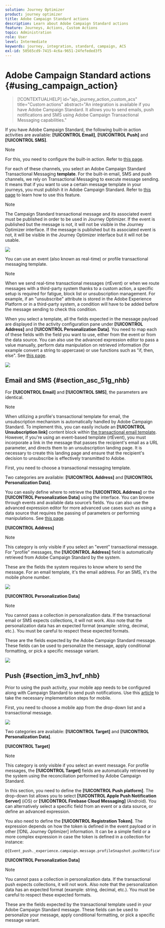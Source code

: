 ```yaml
---
solution: Journey Optimizer
product: journey optimizer
title: Adobe Campaign Standard actions
description: Learn about Adobe Campaign Standard actions
feature: Journeys, Actions, Custom Actions
topic: Administration
role: User
level: Intermediate
keywords: journey, integration, standard, campaign, ACS
exl-id: 50565cd9-7415-4c6a-9651-24fefeded3f5
---
```

# Adobe Campaign Standard actions {#using_campaign_action}

>[!CONTEXTUALHELP]
>id="ajo_journey_action_custom_acs"
>title="Custom actions"
>abstract="An integration is available if you have Adobe Campaign Standard. It allows you to send emails, push notifications and SMS using Adobe Campaign Transactional Messaging capabilities."

If you have Adobe Campaign Standard, the following built-in action activities are available: **[!UICONTROL Email]**, **[!UICONTROL Push]** and **[!UICONTROL SMS]**. 

>[!NOTE]
>
>For this, you need to configure the built-in action. Refer to [this page](../action/acs-action.md).

For each of these channels, you select an Adobe Campaign Standard Transactional Messaging **template**. For the built-in email, SMS and push channels, we rely on Transactional Messaging to execute message sending. It means that if you want to use a certain message template in your journeys, you must publish it in Adobe Campaign Standard. Refer to [this page](https://experienceleague.adobe.com/docs/campaign-standard/using/communication-channels/transactional-messaging/getting-started-with-transactional-msg.html) to learn how to use this feature.

>[!NOTE]
>
>The Campaign Standard transactional message and its associated event must be published in order to be used in Journey Optimizer. If the event is published but the message is not, it will not be visible in the Journey Optimizer interface. If the message is published but its associated event is not, it will be visible in the Journey Optimizer interface but it will not be usable.

![](assets/journey59.png)

You can use an event (also known as real-time) or profile transactional messaging template.

>[!NOTE]
>
>When we send real-time transactional messages (rtEvent) or when we route messages with a third-party system thanks to a custom action, a specific setup is required for fatigue, block list or unsubscription management. For example, if an "unsubscribe" attribute is stored in the Adobe Experience Platform or in a third-party system, a condition will have to be added before the message sending to check this condition.

When you select a template, all the fields expected in the message payload are displayed in the activity configuration pane under **[!UICONTROL Address]** and **[!UICONTROL Personalization Data]**. You need to map each of these fields with the field you want to use, either from the event or from the data source. You can also use the advanced expression editor to pass a value manually, perform data manipulation on retrieved information (for example convert a string to uppercase) or use functions such as "if, then, else". See [this page](expression/expressionadvanced.md).

![](assets/journey60.png)

## Email and SMS {#section_asc_51g_nhb}

For **[!UICONTROL Email]** and **[!UICONTROL SMS]**, the parameters are identical.

>[!NOTE]
>
>When utilizing a profile's transactional template for email, the unsubscription mechanism is automatically handled by Adobe Campaign Standard. To implement this, you can easily include an **[!UICONTROL Unsubscription link]** content block within [the transactional email template](https://experienceleague.adobe.com/docs/campaign-standard/using/communication-channels/transactional-messaging/getting-started-with-transactional-msg.html). However, if you're using an event-based template (rtEvent), you must incorporate a link in the message that passes the recipient's email as a URL parameter, and directs them to an unsubscription landing page. It is necessary to create this landing page and ensure that the recipient's decision to unsubscribe is effectively transmitted to Adobe.

First, you need to choose a transactional messaging template.

Two categories are available: **[!UICONTROL Address]** and **[!UICONTROL Personalization Data]**.

You can easily define where to retrieve the **[!UICONTROL Address]** or the **[!UICONTROL Personalization Data]** using the interface. You can browse through events and available data source’s fields. You can also use the advanced expression editor for more advanced use cases such as using a data source that requires the passing of parameters or performing manipulations. See [this page](expression/expressionadvanced.md).

**[!UICONTROL Address]**

>[!NOTE]
>
>This category is only visible if you select an "event" transactional message. For "profile" messages, the **[!UICONTROL Address]** field is automatically retrieved from Adobe Campaign Standard by the system.

These are the fields the system requires to know where to send the message. For an email template, it's the email address. For an SMS, it's the mobile phone number.

![](assets/journey61.png)

**[!UICONTROL Personalization Data]**

>[!NOTE]
>
>You cannot pass a collection in personalization data. If the transactional email or SMS expects collections, it will not work. Also note that the personalization data has an expected format (example: string, decimal, etc.). You must be careful to respect these expected formats. 

These are the fields expected by the Adobe Campaign Standard message. These fields can be used to personalize the message, apply conditional formatting, or pick a specific message variant. 

![](assets/journey62.png)

## Push {#section_im3_hvf_nhb}

Prior to using the push activity, your mobile app needs to be configured along with Campaign Standard to send push notifications. Use this [article](https://helpx.adobe.com/campaign/kb/integrate-mobile-sdk.html) to take the necessary implementation steps for mobile.

First, you need to choose a mobile app from the drop-down list and a transactional message.

![](assets/journey62bis.png)

Two categories are available: **[!UICONTROL Target]** and **[!UICONTROL Personalization Data]**.

**[!UICONTROL Target]**

>[!NOTE]
>
>This category is only visible if you select an event message. For profile messages, the **[!UICONTROL Target]** fields are automatically retrieved by the system using the reconciliation performed by Adobe Campaign Standard.

In this section, you need to define the **[!UICONTROL Push platform]**. The drop-down list allows you to select **[!UICONTROL Apple Push Notification Server]** (iOS) or **[!UICONTROL Firebase Cloud Messaging]** (Android). You can alternatively select a specific field from an event or a data source, or define an advanced expression.

You also need to define the **[!UICONTROL Registration Token]**. The expression depends on how the token is defined in the event payload or in other [!DNL Journey Optimizer] information. It can be a simple field or a more complex expression in case the token is defined in a collection for instance:

```
@{Event_push._experience.campaign.message.profileSnapshot.pushNotificationTokens.first().token}
```

**[!UICONTROL Personalization Data]**

>[!NOTE]
>
>You cannot pass a collection in personalization data. If the transactional push expects collections, it will not work. Also note that the personalization data has an expected format (example: string, decimal, etc.). You must be careful to respect these expected formats.

These are the fields expected by the transactional template used in your Adobe Campaign Standard message. These fields can be used to personalize your message, apply conditional formatting, or pick a specific message variant.
